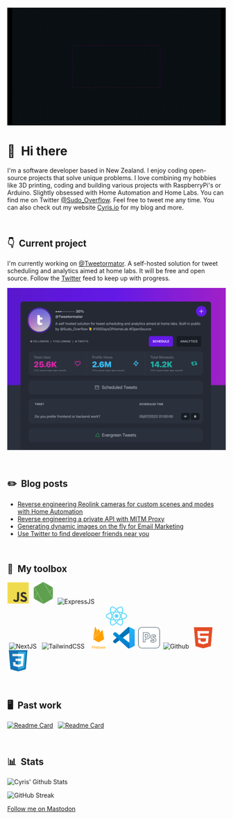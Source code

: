 ![Hey there, I'm Cyris. I'm a software developer, a maker and infosec enthusiast. Check out my work](https://github.com/Kouou24/Kouou24/raw/master/Kouou24.gif)

# 👋 &nbsp;Hi there

I'm a software developer based in New Zealand. I enjoy coding open-source projects that solve unique problems. I love combining my hobbies like 3D printing, coding and building various projects with RaspberryPi's or Arduino. Slightly obsessed with Home Automation and Home Labs. You can find me on Twitter [@Sudo_Overflow](https://twitter.com/sudo_overflow). Feel free to tweet me any time. You can also check out my website [Cyris.io](https://Cyris.io) for my blog and more.

&nbsp;

## 👇 &nbsp;Current project

I'm currently working on [@Tweetormator](https://twitter.com/tweetormator). A self-hosted solution for tweet scheduling and analytics aimed at home labs. It will be free and open source. Follow the [Twitter](https://twitter.com/tweetormator) feed to keep up with progress.

![Tweetormator](/assets/tweetormator.jpg)

&nbsp;

## ✏️ &nbsp;Blog posts

<!-- BLOG-POST-LIST:START -->
- [Reverse engineering Reolink cameras for custom scenes and modes with Home Automation](https://cyris.io/blog/reverse-engineer-reolink)
- [Reverse engineering a private API with MITM Proxy](https://cyris.io/blog/reverse-engineer-api-copy)
- [Generating dynamic images on the fly for Email Marketing](https://cyris.io/blog/canvas-image-generation)
- [Use Twitter to find developer friends near you](https://cyris.io/blog/find-developer-friends)
<!-- BLOG-POST-LIST:END -->

&nbsp;

## 🧰 &nbsp;My toolbox

<img  src="https://raw.githubusercontent.com/devicons/devicon/1119b9f84c0290e0f0b38982099a2bd027a48bf1/icons/javascript/javascript-original.svg" alt="JavaScript" width="50" height="50"/> &nbsp;<img  src="https://raw.githubusercontent.com/devicons/devicon/1119b9f84c0290e0f0b38982099a2bd027a48bf1/icons/nodejs/nodejs-plain.svg" alt="NodeJS" width="50" height="50"/> &nbsp;<img  src="https://github.com/CyrisXD/CyrisXD/raw/master/assets/ExpressJS.png" alt="ExpressJS"/> &nbsp; <img  src="https://raw.githubusercontent.com/devicons/devicon/1119b9f84c0290e0f0b38982099a2bd027a48bf1/icons/react/react-original.svg" alt="ReactJS" width="50" height="50" style="margin:0 auto; display:block;"/> &nbsp;<img  src="https://github.com/CyrisXD/CyrisXD/raw/master/assets/NextJS.png" alt="NextJS"/> &nbsp; <img  src="https://github.com/CyrisXD/CyrisXD/raw/master/assets/TailwindCSS.png" alt="TailwindCSS"/> &nbsp;<img src="https://raw.githubusercontent.com/devicons/devicon/1119b9f84c0290e0f0b38982099a2bd027a48bf1/icons/firebase/firebase-plain-wordmark.svg" alt="Firebase" width="50" height="50"/> &nbsp;<img  src="https://raw.githubusercontent.com/devicons/devicon/1119b9f84c0290e0f0b38982099a2bd027a48bf1/icons/vscode/vscode-original.svg" alt="VSCode" width="50" height="50"/> &nbsp;<img  src="https://raw.githubusercontent.com/devicons/devicon/1119b9f84c0290e0f0b38982099a2bd027a48bf1/icons/photoshop/photoshop-line.svg" alt="Photoshop" width="50" height="50"/> &nbsp;<img  src="https://github.com/CyrisXD/CyrisXD/raw/master/assets/Github.png" alt="Github"/> &nbsp;<img  src="https://raw.githubusercontent.com/devicons/devicon/1119b9f84c0290e0f0b38982099a2bd027a48bf1/icons/html5/html5-plain.svg" alt="HTML5" width="50" height="50"/> &nbsp;<img  src="https://raw.githubusercontent.com/devicons/devicon/1119b9f84c0290e0f0b38982099a2bd027a48bf1/icons/css3/css3-original.svg" alt="CSS3" width="50" height="50"/>

&nbsp;

## 🖥 &nbsp;Past work

[![Readme Card](https://github-readme-stats.vercel.app/api/pin/?username=CyrisXD&repo=Pwnagetty&bg_color=0d1116&title_color=ce09ec&text_color=a4aacb&icon_color=007ec6)](https://github.com/CyrisXD/Pwnagetty) &nbsp; [![Readme Card](https://github-readme-stats.vercel.app/api/pin/?username=CyrisXD&repo=love-lock-card&bg_color=0d1116&title_color=ce09ec&text_color=a4aacb&icon_color=007ec6)](https://github.com/CyrisXD/love-lock-card)

&nbsp;

## 📊 &nbsp;Stats

![Cyris' Github Stats](https://github-readme-stats.vercel.app/api?username=CyrisXD&hide=contribs,prs&show_icons=true&bg_color=0d1116&title_color=ce09ec&text_color=a4aacb&icon_color=007ec6)

![GitHub Streak](https://github-readme-streak-stats.herokuapp.com/?user=CyrisXD&theme=dark&count_private=true&bg_color=0d1116&title_color=ce09ec&text_color=a4aacb&icon_color=007ec6)

<a rel="me" href="https://mastodon.nz/@Sudo_Overflow">Follow me on Mastodon</a>
